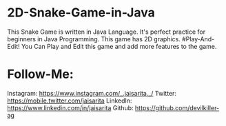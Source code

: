 # 2D-Snake-Game-in-Java
This Snake Game is written in Java Language. It's perfect practice for beginners in Java Programming. This game has 2D graphics.
#Play-And-Edit!
You Can Play and Edit this game and add more features to the game.
# Follow-Me:
Instagram: https://www.instagram.com/_.jaisarita._/
‏‏‎ ‎
Twitter: https://mobile.twitter.com/jaisarita
‏‏‎ ‎
LinkedIn: https://www.linkedin.com/in/jaisarita
‏‏‎ ‎
Github: https://github.com/devilkiller-ag
